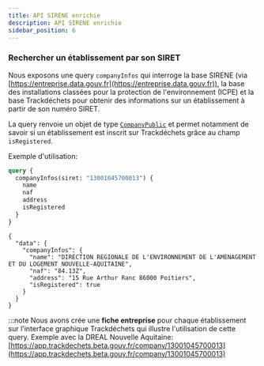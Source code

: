 ```yaml
---
title: API SIRENE enrichie
description: API SIRENE enrichie
sidebar_position: 6
---
```


### Rechercher un établissement par son SIRET

Nous exposons une query `companyInfos` qui interroge la base SIRENE (via [https://entreprise.data.gouv.fr](https://entreprise.data.gouv.fr)), la base des installations classées pour la protection de l'environnement (ICPE) et la base Trackdéchets pour obtenir des informations sur un établissement à partir de son numéro SIRET.

La query renvoie un objet de type [`CompanyPublic`](https://developers.trackdechets.beta.gouv.fr/docs/api-reference/#companypublic) et permet notamment de savoir si un établissement est inscrit sur Trackdéchets grâce au champ `isRegistered`.

Exemple d'utilisation:

```graphql
query {
  companyInfos(siret: "13001045700013") {
    name
    naf
    address
    isRegistered
  }
}
```

```
{
  "data": {
    "companyInfos": {
      "name": "DIRECTION REGIONALE DE L'ENVIRONNEMENT DE L'AMENAGEMENT ET DU LOGEMENT NOUVELLE-AQUITAINE",
      "naf": "84.13Z",
      "address": "15 Rue Arthur Ranc 86000 Poitiers",
      "isRegistered": true
    }
  }
}
```

:::note
Nous avons crée une **fiche entreprise** pour chaque établissement sur l'interface graphique Trackdéchets qui illustre l'utilisation de cette query. Exemple avec la DREAL Nouvelle Aquitaine: [https://app.trackdechets.beta.gouv.fr/company/13001045700013](https://app.trackdechets.beta.gouv.fr/company/13001045700013)
